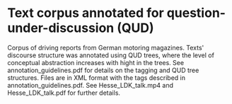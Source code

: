 # Text corpus annotated for question-under-discussion (QUD)
Corpus of driving reports from German motoring magazines. Texts' discourse structure was annotated using QUD trees, where the level of conceptual abstraction increases with hight in the trees. See annotation_guidelines.pdf for details on the tagging and QUD tree structures. Files are in XML format with the tags described in annotation_guidelines.pdf. See Hesse_LDK_talk.mp4 and Hesse_LDK_talk.pdf for further details.
